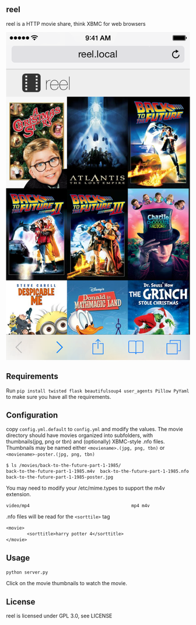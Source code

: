 ## reel

reel is a HTTP movie share, think XBMC for web browsers

![Alt text](screenshot.png)

## Requirements

Run `pip install twisted flask beautifulsoup4 user_agents Pillow PyYaml` to make sure you have all the requirements.

## Configuration

copy `config.yml.default` to `config.yml` and modify the values.
The movie directory should have movies organized into subfolders, with thumbnails(jpg, png or tbn) and (optionally) XBMC-style .nfo files. Thumbnails may be named either `<moviename>.(jpg, png, tbn)` or `<moviename>-poster.(jpg, png, tbn)`
```
$ ls /movies/back-to-the-future-part-1-1985/
back-to-the-future-part-1-1985.m4v  back-to-the-future-part-1-1985.nfo  back-to-the-future-part-1-1985-poster.jpg
```

You may need to modify your /etc/mime.types to support the m4v extension.
```
video/mp4                                       mp4 m4v
```

.nfo files will be read for the `<sorttile>` tag
```
<movie>
        <sorttitle>harry potter 4</sorttitle>
</movie>
```
## Usage

`python server.py`

Click on the movie thumbnails to watch the movie.

## License

reel is licensed under GPL 3.0, see LICENSE
